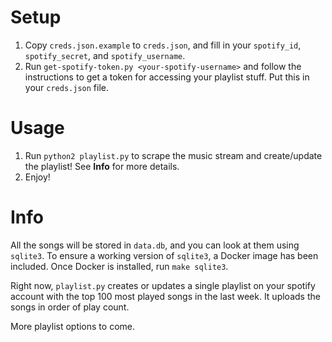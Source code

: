 # Setup
1. Copy `creds.json.example` to `creds.json`, and fill in your `spotify_id`, `spotify_secret`, and `spotify_username`.
2. Run `get-spotify-token.py <your-spotify-username>` and follow the instructions to get a token for accessing your playlist stuff. Put this in your `creds.json` file.

# Usage
1. Run `python2 playlist.py` to scrape the music stream and create/update the playlist! See **Info** for more details.
2. Enjoy!

# Info
All the songs will be stored in `data.db`, and you can look at them using `sqlite3`. To ensure a working version of `sqlite3`, a Docker image has been included. Once Docker is installed, run `make sqlite3`.

Right now, `playlist.py` creates or updates a single playlist on your spotify account with the top 100 most played songs in the last week. It uploads the songs in order of play count.

More playlist options to come.